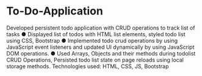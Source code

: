 # To-Do-Application

Developed persistent todo application with CRUD operations to track list of tasks
● Displayed list of todos with HTML list elements, styled todo list using CSS, Bootstrap
● Implemented todo crud operations by using JavaScript event listeners and updated UI dynamically by
using JavaScript DOM operations.
● Used Arrays, Objects and their methods during todolist CRUD Operations, Persisted todo list state on
page reloads using local storage methods.
Technologies used: HTML, CSS, JS, Bootstrap
